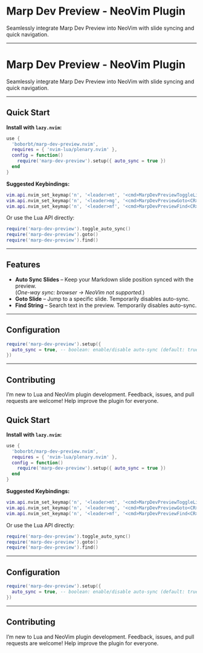 # Marp Dev Preview - NeoVim Plugin

Seamlessly integrate Marp Dev Preview into NeoVim with slide syncing and quick navigation.

---

# Marp Dev Preview - NeoVim Plugin

Seamlessly integrate Marp Dev Preview into NeoVim with slide syncing and quick navigation.

---

## Quick Start

**Install with `lazy.nvim`:**

```lua
use {
  'boborbt/marp-dev-preview.nvim',
  requires = { 'nvim-lua/plenary.nvim' },
  config = function()
    require('marp-dev-preview').setup({ auto_sync = true })
  end
}
```

**Suggested Keybindings:**

```lua
vim.api.nvim_set_keymap('n', '<leader>mt', '<cmd>MarpDevPreviewToggleLiveSync<CR>', { noremap = true, silent = true })
vim.api.nvim_set_keymap('n', '<leader>mg', '<cmd>MarpDevPreviewGoto<CR>', { noremap = true, silent = true })
vim.api.nvim_set_keymap('n', '<leader>mf', '<cmd>MarpDevPreviewFind<CR>', { noremap = true, silent = true })
```

Or use the Lua API directly:

```lua
require('marp-dev-preview').toggle_auto_sync()
require('marp-dev-preview').goto()
require('marp-dev-preview').find()
```

---

## Features

- **Auto Sync Slides** – Keep your Markdown slide position synced with the preview.  
  (*One-way sync: browser → NeoVim not supported.*)  
- **Goto Slide** – Jump to a specific slide. Temporarily disables auto-sync.  
- **Find String** – Search text in the preview. Temporarily disables auto-sync.  

---

## Configuration

```lua
require('marp-dev-preview').setup({
  auto_sync = true, -- boolean: enable/disable auto-sync (default: true)
})
```

---

## Contributing

I’m new to Lua and NeoVim plugin development. Feedback, issues, and pull requests are welcome! Help improve the plugin for everyone.


## Quick Start

**Install with `lazy.nvim`:**

```lua
use {
  'boborbt/marp-dev-preview.nvim',
  requires = { 'nvim-lua/plenary.nvim' },
  config = function()
    require('marp-dev-preview').setup({ auto_sync = true })
  end
}
```

**Suggested Keybindings:**

```lua
vim.api.nvim_set_keymap('n', '<leader>mt', '<cmd>MarpDevPreviewToggleLiveSync<CR>', { noremap = true, silent = true })
vim.api.nvim_set_keymap('n', '<leader>mg', '<cmd>MarpDevPreviewGoto<CR>', { noremap = true, silent = true })
vim.api.nvim_set_keymap('n', '<leader>mf', '<cmd>MarpDevPreviewFind<CR>', { noremap = true, silent = true })
```

Or use the Lua API directly:

```lua
require('marp-dev-preview').toggle_auto_sync()
require('marp-dev-preview').goto()
require('marp-dev-preview').find()
```

---

## Configuration

```lua
require('marp-dev-preview').setup({
  auto_sync = true, -- boolean: enable/disable auto-sync (default: true)
})
```

---

## Contributing

I’m new to Lua and NeoVim plugin development. Feedback, issues, and pull requests are welcome! Help improve the plugin for everyone.

